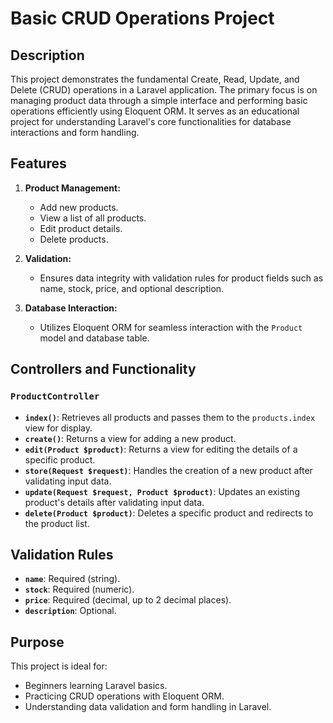 # Basic CRUD Operations Project

## Description

This project demonstrates the fundamental Create, Read, Update, and Delete (CRUD) operations in a Laravel application. The primary focus is on managing product data through a simple interface and performing basic operations efficiently using Eloquent ORM. It serves as an educational project for understanding Laravel's core functionalities for database interactions and form handling.

## Features

1. **Product Management:**

    - Add new products.
    - View a list of all products.
    - Edit product details.
    - Delete products.

2. **Validation:**

    - Ensures data integrity with validation rules for product fields such as name, stock, price, and optional description.

3. **Database Interaction:**
    - Utilizes Eloquent ORM for seamless interaction with the `Product` model and database table.

## Controllers and Functionality

### `ProductController`

-   **`index()`**: Retrieves all products and passes them to the `products.index` view for display.
-   **`create()`**: Returns a view for adding a new product.
-   **`edit(Product $product)`**: Returns a view for editing the details of a specific product.
-   **`store(Request $request)`**: Handles the creation of a new product after validating input data.
-   **`update(Request $request, Product $product)`**: Updates an existing product's details after validating input data.
-   **`delete(Product $product)`**: Deletes a specific product and redirects to the product list.

## Validation Rules

-   **`name`**: Required (string).
-   **`stock`**: Required (numeric).
-   **`price`**: Required (decimal, up to 2 decimal places).
-   **`description`**: Optional.

## Purpose

This project is ideal for:

-   Beginners learning Laravel basics.
-   Practicing CRUD operations with Eloquent ORM.
-   Understanding data validation and form handling in Laravel.
